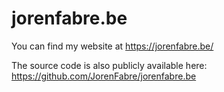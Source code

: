 # jorenfabre.be
You can find my website at https://jorenfabre.be/

The source code is also publicly available here: https://github.com/JorenFabre/jorenfabre.be
